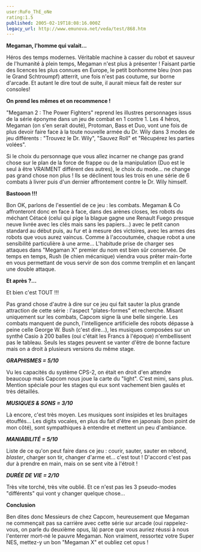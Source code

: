 ```yaml
---
user:RuFo_ThE_oNe
rating:1.5
published: 2005-02-19T18:08:16.000Z
legacy_url: http://www.emunova.net/veda/test/868.htm
---
```

**Megaman, l'homme qui valait...**  

Héros des temps modernes. Véritable machine à casser du robot et sauveur de l'humanité à plein temps, Megaman n'est plus à présenter ! Faisant partie des licences les plus connues en Europe, le petit bonhomme bleu (non pas le Grand Schtroumpf) atterrit, une fois n'est pas coutume, sur borne d'arcade. Et autant le dire tout de suite, il aurait mieux fait de rester sur consoles!  

  

**On prend les mêmes et on recommence !**  

"Megaman 2 : The Power Fighters" reprend les illustres personnages issus de la série éponyme dans un jeu de combat en 1 contre 1\. Les 4 héros, Megaman (on s'en serait douté), Protoman, Bass et Duo, vont une fois de plus devoir faire face à la toute nouvelle armée du Dr. Wily dans 3 modes de jeu différents : "Trouvez le Dr. Wily", "Sauvez Roll" et "Récupérez les parties volées".  

Si le choix du personnage que vous allez incarner ne change pas grand chose sur le plan de la force de frappe ou de la manipulation (Duo est le seul à être VRAIMENT différent des autres), le choix du mode... ne change pas grand chose non plus ! Ils se déclinent tous les trois en une série de 6 combats à livrer puis d'un dernier affrontement contre le Dr. Wily himself.  

  

**Bastooon !!!**  

Bon OK, parlons de l'essentiel de ce jeu : les combats. Megaman & Co affronteront donc en face à face, dans des arènes closes, les robots du méchant Cétacé (celui qui pige la blague gagne une Renault Fuego presque neuve livrée avec les clés mais sans les papiers...) avec le petit canon standard au début puis, au fur et à mesure des victoires, avec les armes des robots que vous aurez vaincus. Comme à l'accoutumée, chaque robot a une sensibilité particulière à une arme... L'habitude prise de charger ses attaques dans "Megaman X" premier du nom est bien sûr conservée. De temps en temps, Rush (le chien mécanique) viendra vous prêter main-forte en vous permettant de vous servir de son dos comme tremplin et en lançant une double attaque.  

  

**Et après ?...**  

Et bien c'est TOUT !!!  

Pas grand chose d'autre à dire sur ce jeu qui fait sauter la plus grande attraction de cette série : l'aspect "plates-formes" et recherche. Misant uniquement sur les combats, Capcom signe là une belle singerie. Les combats manquent de punch, l'intelligence artificielle des robots dépasse à peine celle George W. Bush (c'est dire...), les musiques composées sur un synthé Casio à 200 balles (oui c'était les Francs à l'époque) n'embellissent pas le tableau. Seuls les stages peuvent se vanter d'être de bonne facture mais on a droit à plusieurs versions du même stage.  

  

**_GRAPHISMES = 5/10_**  

Vu les capacités du système CPS-2, on était en droit d'en attendre beaucoup mais Capcom nous joue la carte du "light". C'est mimi, sans plus. Mention spéciale pour les stages qui eux sont vachement bien gaulés et très détaillés.  

  

**_MUSIQUES & SONS = 3/10_**  

Là encore, c'est très moyen. Les musiques sont insipides et les bruitages étouffés... Les digits vocales, en plus du fait d'être en japonais (bon point de mon côté), sont sympathiques à entendre et mettent un peu d'ambiance.  

  

**_MANIABILITÉ = 5/10_**  

Liste de ce qu'on peut faire dans ce jeu : courir, sauter, sauter en rebond, _blaster_, charger son tir, changer d'arme et... c'est tout ! D'accord c'est pas dur à prendre en main, mais on se sent vite à l'étroit !  

  

**_DURÉE DE VIE = 2/10_**  

Très vite torché, très vite oublié. Et ce n'est pas les 3 pseudo-modes "différents" qui vont y changer quelque chose...  

  

**Conclusion**  

Ben dites donc Messieurs de chez Capcom, heureusement que Megaman ne commençait pas sa carrière avec cette série sur arcade (oui rappelez-vous, on parle du deuxième opus, là) parce que vous auriez réussi à nous l'enterrer mort-né le pauvre Megaman. Non vraiment, ressortez votre Super NES, mettez-y un bon "Megaman X" et oubliez cet opus !